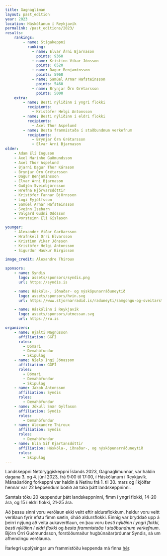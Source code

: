```yaml
---
title: Gagnaglíman
layout: past_edition
year: 2023
location: Háskólanum í Reykjavík
permalink: /past_editions/2023/
results:
    rankings:
        - name: Stigakeppni
          ranking:
            - name: Elvar Árni Bjarnason
              points: 9360
            - name: Kristinn Vikar Jónsson
              points: 6520
            - name: Dagur Benjamínsson
              points: 5960
            - name: Samúel Arnar Hafsteinsson
              points: 5460
            - name: Brynjar Örn Grétarsson
              points: 5000
    extra:
        - name: Besti nýliðinn í yngri flokki
          recipients:
            - Kristófer Helgi Antonsson
        - name: Besti nýliðinn í eldri flokki
          recipients:
            - Axel Thor Aspelund
        - name: Besta frammistaða í staðbundnum verkefnum
          recipients:
            - Brynjar Örn Grétarsson
            - Elvar Árni Bjarnason
older:
    - Adam Elí Inguson
    - Axel Marinho Guðmundsson
    - Axel Thor Aspelund
    - Bjarni Dagur Thor Kárason
    - Brynjar Örn Grétarsson
    - Dagur Benjamínsson
    - Elvar Árni Bjarnason
    - Guðjón Sveinbjörnsson
    - Hrefna Hjörvarsdóttir
    - Kristófer Fannar Björnsson
    - Logi Eyjólfsson
    - Samúel Arnar Hafsteinsson
    - Sveinn Isebarn
    - Valgard Gudni Oddsson
    - Þorsteinn Elí Gíslason

younger:
    - Alexander Viðar Garðarsson
    - Hrafnkell Orri Elvarsson
    - Kristinn Vikar Jónsson
    - Kristófer Helgi Antonsson
    - Sigurdur Haukur Birgisson

image_credit: Alexandre Thiroux

sponsors:
    - name: Syndis
      logo: assets/sponsors/syndis.png
      url: https://syndis.is

    - name: Háskóla-, iðnaðar- og nýsköpunarráðuneytið
      logo: assets/sponsors/hvin.svg
      url: https://www.stjornarradid.is/raduneyti/samgongu-og-sveitarstjornarraduneytid/

    - name: Háskólinn í Reykjavík
      logo: assets/sponsors/utmessan.svg
      url: https://ru.is

organizers:
    - name: Hjalti Magnússon
      affiliation: GGFÍ
      roles:
        - Dómari
        - Dæmahöfundur
        - Skipulag
    - name: Níels Ingi Jónasson
      affiliation: GGFÍ
      roles:
        - Dómari
        - Dæmahöfundur
        - Skipulag
    - name: Jakob Antonsson
      affiliation: Syndis
      roles:
        - Dæmahöfundur
    - name: Jökull Snær Gylfason
      affiliation: Syndis
      roles:
        - Dæmahöfundur
    - name: Alexandre Thiroux
      affiliation: Syndis
      roles:
        - Dæmahöfundur
    - name: Elín Sif Kjartansdóttir
      affiliation: Háskóla-, iðnaðar-, og nýsköpunarráðuneytið
      roles:
        - Skipulag
---
```


Landskeppni Netöryggiskeppni Íslands 2023, Gagnaglímunnar, var haldin dagana 3. og 4. júní 2023, frá 9:00 til 17:00, í Háskólanum í Reykjavík. Mánaðarlöng forkeppni var haldin á Netinu frá 1. til 30. mars og í kjölfar hennar var 22 keppendum boðið að taka þátt landskeppninni.

Samtals tóku 20 keppendur þátt landskeppninni, fimm í yngri flokki, 14-20 ára, og 15 í eldri flokki, 21-25 ára.


Að þessu sinni voru verðlaun ekki veitt eftir aldursflokkum, heldur voru veitt verðlaun fyrir efstu fimm sætin, óháð aldursflokki. Einnig var bryddað upp á þeirri nýjung að veita aukaverðlaun, en þau voru *besti nýliðinn í yngri flokki*, *besti nýliðinn í eldri flokki* og *besta frammistaða í staðbundnum verkefnum*. Björn Orri Guðmundsson, forstöðumaður hugbúnaðarþróunar Syndis, sá um afhendingu verðlauna.

Ítarlegri upplýsingar um frammistöðu keppenda má finna [hér](/assets/results/2023).
